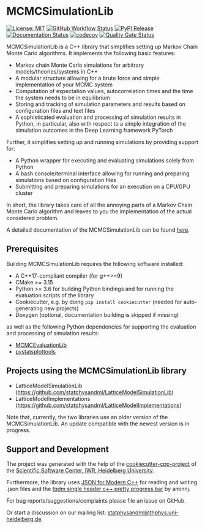 MCMCSimulationLib
=================

[![License: MIT](https://img.shields.io/badge/License-MIT-yellow.svg)](https://opensource.org/licenses/MIT)
[![GitHub Workflow Status](https://img.shields.io/github/workflow/status/statphysandml/MCMCSimulationLib/CI)](https://github.com/statphysandml/MCMCSimulationLib/actions?query=workflow%3ACI)
[![PyPI Release](https://img.shields.io/pypi/v/MCMCSimulationLib.svg)](https://pypi.org/project/MCMCSimulationLib)
[![Documentation Status](https://readthedocs.org/projects/MCMCSimulationLib/badge/)](https://MCMCSimulationLib.readthedocs.io/)
[![codecov](https://codecov.io/gh/statphysandml/MCMCSimulationLib/branch/main/graph/badge.svg)](https://codecov.io/gh/statphysandml/MCMCSimulationLib)
[![Quality Gate Status](https://sonarcloud.io/api/project_badges/measure?project=statphysandml_MCMCSimulationLib&metric=alert_status)](https://sonarcloud.io/dashboard?id=statphysandml_MCMCSimulationLib)

MCMCSimulationLib is a C++ library that simplifies setting up Markov Chain Monte Carlo algorithms.
It implements the following basic features:

- Markov chain Monte Carlo simulations for arbitrary models/theories/systems in C++
- A modular structure allowing for a brute force and simple implementation of your MCMC system
- Computation of expectation values, autocorrelation times and the time the system needs to be in equilibrium
- Storing and tracking of simulation parameters and results based on configuration files and text files
- A sophisticated evaluation and processing of simulation results in Python, in particular, also with respect to a simple integration of the simulation outcomes in the Deep Learning framework PyTorch 

Further, it simplifies setting up and running simulations by providing support for:

- A Python wrapper for executing and evaluating simulations solely from Python
- A bash console/terminal interface allowing for running and preparing simulations based on configuration files
- Submitting and preparing simulations for an execution on a CPU/GPU cluster

In short, the library takes care of all the annoying parts of a Markov Chain Monte Carlo algorithm and leaves to you the implementation of the actual considered problem.

A detailed documentation of the MCMCSimulationLib can be found [here](https://mcmcsimulationlib.readthedocs.io/en/latest/).

Prerequisites
-------------

Building MCMCSimulationLib requires the following software installed:

* A C++17-compliant compiler (for g++>=9)
* CMake >= 3.15
* Python >= 3.6 for building Python bindings and for running the evaluation
  scripts of the library
* Cookiecutter, e.g. by doing ``pip install cookiecutter`` (needed for
  auto-generating new projects)
* Doxygen (optional, documentation building is skipped if missing)

as well as the following Python dependencies for supporting the evaluation and
processing of simulation results:

* [MCMCEvaluationLib](https://github.com/statphysandml/MCMCEvaluationLib)
* [pystatsplottools](https://github.com/statphysandml/pystatplottools)

Projects using the MCMCSimulationLib library
--------------------------------------------

- LatticeModelSimulationLib (https://github.com/statphysandml/LatticeModelSimulationLib)
- LatticeModelImplementations (https://github.com/statphysandml/LatticeModelImplementations)

Note that, currently, the two libraries use an older version of the MCMCSimulationLib. An update compatible with the newest version is in progress.

Support and Development
----------------------

The project was generated with the help of the [cookiecutter-cpp-project](https://github.com/ssciwr/cookiecutter-cpp-project) of the [Scientific Software Center, IWR, Heidelberg University](https://ssc.iwr.uni-heidelberg.de/).

Furthermore, the library uses [JSON for Modern C++](https://github.com/nlohmann/json) for reading and writing .json files and the [tqdm single header c++ pretty progress bar](https://github.com/aminnj/cpptqdm) by aminnj.

For bug reports/suggestions/complaints please file an issue on GitHub.

Or start a discussion on our mailing list: statphysandml@thphys.uni-heidelberg.de.

